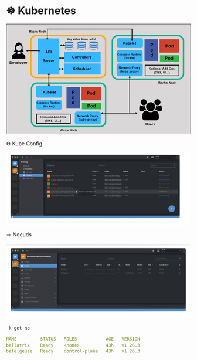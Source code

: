 # :wheel_of_dharma: Kubernetes

![image](images/full-kubernetes-model-architecture.png)


:gear: Kube Config

<img src=images/Lens_Config.png width='' height='' > </img>


:knot: Noeuds

<img src=images/Lens_Nodes.png width='' height='' > </img>

```
 k get no
```
```yaml
NAME         STATUS   ROLES           AGE   VERSION
bellatrix    Ready    <none>          43h   v1.26.3
betelgeuse   Ready    control-plane   43h   v1.26.3
```
